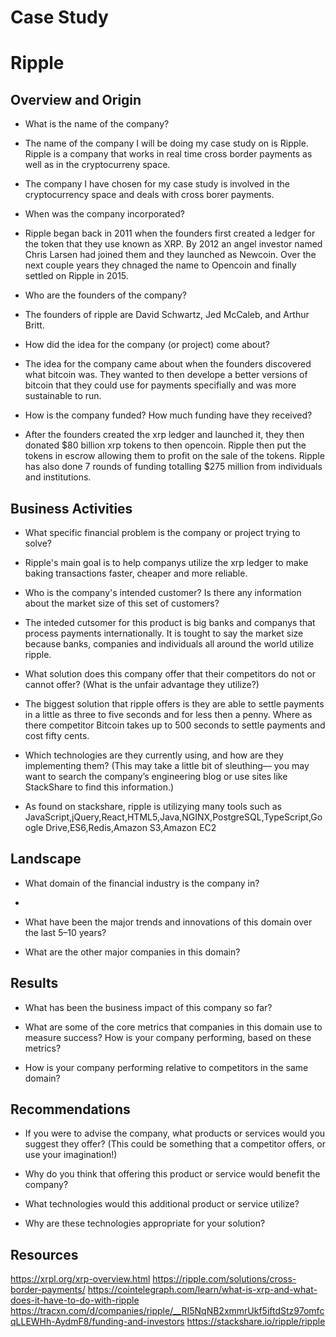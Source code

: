 # Case Study
# Ripple

## Overview and Origin

* What is the name of the company?
* The name of the company I will be doing my case study on is Ripple. Ripple is a company that works in real time cross border payments as well as in the cryptocurreny space.
* The company I have chosen for my case study is involved in the cryptocurrency space and deals with cross borer payments.

* When was the company incorporated?
* Ripple began back in 2011 when the founders first created a ledger for the token that they use known as XRP. By 2012 an angel investor named Chris Larsen had joined them and they launched as Newcoin. Over the next couple years they chnaged the name to Opencoin and finally settled on Ripple in 2015.

* Who are the founders of the company?
* The founders of ripple are David Schwartz, Jed McCaleb, and Arthur Britt. 

* How did the idea for the company (or project) come about?
* The idea for the company came about when the founders discovered what bitcoin was. They wanted to then develope a better versions of bitcoin that they could use for payments specifially and was more sustainable to run.

* How is the company funded? How much funding have they received?
* After the founders created the xrp ledger and launched it, they then donated $80 billion xrp tokens to then opencoin. Ripple then put the tokens in escrow allowing them to profit on the sale of the tokens. Ripple has also done 7 rounds of funding totalling $275 million from individuals and institutions. 


## Business Activities

* What specific financial problem is the company or project trying to solve?
* Ripple's main goal is to help companys utilize the xrp ledger to make baking transactions faster, cheaper and more reliable. 

* Who is the company's intended customer?  Is there any information about the market size of this set of customers?
* The inteded cutsomer for this product is big banks and companys that process payments internationally. It is tought to say the market size because banks, companies and individuals all around the world utilize ripple. 

* What solution does this company offer that their competitors do not or cannot offer? (What is the unfair advantage they utilize?)
* The biggest solution that ripple offers is they are able to settle payments in a little as three to five seconds and for less then a penny. Where as there competitor Bitcoin takes up to 500 seconds to settle payments and cost fifty cents. 

* Which technologies are they currently using, and how are they implementing them? (This may take a little bit of sleuthing–– you may want to search the company’s engineering blog or use sites like StackShare to find this information.)
* As found on stackshare, ripple is utilizying many tools such as JavaScript,jQuery,React,HTML5,Java,NGINX,PostgreSQL,TypeScript,Google Drive,ES6,Redis,Amazon S3,Amazon EC2


## Landscape

* What domain of the financial industry is the company in?
* 

* What have been the major trends and innovations of this domain over the last 5–10 years?

* What are the other major companies in this domain?


## Results

* What has been the business impact of this company so far?

* What are some of the core metrics that companies in this domain use to measure success? How is your company performing, based on these metrics?

* How is your company performing relative to competitors in the same domain?


## Recommendations

* If you were to advise the company, what products or services would you suggest they offer? (This could be something that a competitor offers, or use your imagination!)

* Why do you think that offering this product or service would benefit the company?

* What technologies would this additional product or service utilize?

* Why are these technologies appropriate for your solution?


## Resources
https://xrpl.org/xrp-overview.html
https://ripple.com/solutions/cross-border-payments/
https://cointelegraph.com/learn/what-is-xrp-and-what-does-it-have-to-do-with-ripple
https://tracxn.com/d/companies/ripple/__RI5NqNB2xmmrUkf5iftdStz97omfcqLLEWHh-AydmF8/funding-and-investors
https://stackshare.io/ripple/ripple

